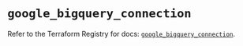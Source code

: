 # `google_bigquery_connection`

Refer to the Terraform Registry for docs: [`google_bigquery_connection`](https://registry.terraform.io/providers/hashicorp/google/5.15.0/docs/resources/bigquery_connection).
